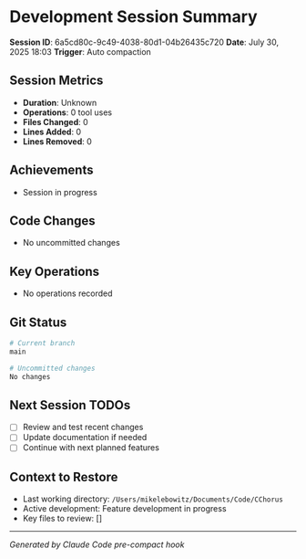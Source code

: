 # Development Session Summary

**Session ID**: 6a5cd80c-9c49-4038-80d1-04b26435c720
**Date**: July 30, 2025 18:03
**Trigger**: Auto compaction


## Session Metrics

- **Duration**: Unknown
- **Operations**: 0 tool uses
- **Files Changed**: 0
- **Lines Added**: 0
- **Lines Removed**: 0

## Achievements

- Session in progress

## Code Changes

- No uncommitted changes

## Key Operations

- No operations recorded

## Git Status

```bash
# Current branch
main

# Uncommitted changes
No changes
```

## Next Session TODOs

- [ ] Review and test recent changes
- [ ] Update documentation if needed
- [ ] Continue with next planned features

## Context to Restore

- Last working directory: `/Users/mikelebowitz/Documents/Code/CChorus`
- Active development: Feature development in progress
- Key files to review: []

---

*Generated by Claude Code pre-compact hook*

